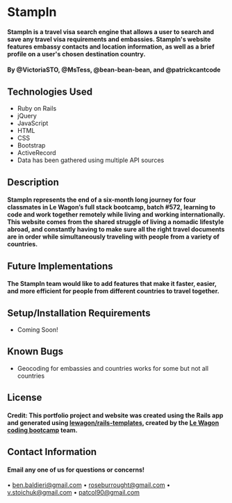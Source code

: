 # StampIn

#### StampIn is a travel visa search engine that allows a user to search and save any travel visa requirements and embassies. StampIn's website features embassy contacts and location information, as well as a brief profile on a user's chosen destination country.

#### By @VictoriaSTO, @MsTess, @bean-bean-bean, and @patrickcantcode 

## Technologies Used
* Ruby on Rails
* jQuery
* JavaScript
* HTML
* CSS
* Bootstrap
* ActiveRecord
* Data has been gathered using multiple API sources

## Description
#### StampIn represents the end of a six-month long journey for four classmates in Le Wagon’s full stack bootcamp, batch #572, learning to code and work together remotely while living and working internationally. This website comes from the shared struggle of living a nomadic lifestyle abroad, and constantly having to make sure all the right travel documents are in order while simultaneously traveling with people from a variety of countries.

## Future Implementations
#### The StampIn team would like to add features that make it faster, easier, and more efficient for people from different countries to travel together.

## Setup/Installation Requirements
* Coming Soon!

## Known Bugs
* Geocoding for embassies and countries works for some but not all countries

## License
#### Credit: This portfolio project and website was created using the Rails app and generated using [lewagon/rails-templates](https://github.com/lewagon/rails-templates), created by the [Le Wagon coding bootcamp](https://www.lewagon.com) team.


## Contact Information
#### Email any one of us for questions or concerns!
•	ben.baldieri@gmail.com
•	roseburrought@gmail.com
•	v.stoichuk@gmail.com 
•	patcol90@gmail.com
